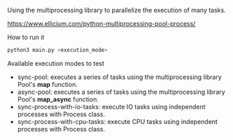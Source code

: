 Using the multiprocessing library to parallelize the execution of many tasks.

https://www.ellicium.com/python-multiprocessing-pool-process/

How to run it
```sh
python3 main.py <execution_mode>
```

Available execution modes to test
  - sync-pool: executes a series of tasks using the multiprocessing library Pool's **map** function.
  - async-pool: executes a series of tasks using the multiprocessing library Pool's **map_async** function.
  - sync-process-with-io-tasks: execute IO tasks using independent processes with Process class.
  - sync-process-with-cpu-tasks: execute CPU tasks using independent processes with Process class.
  
